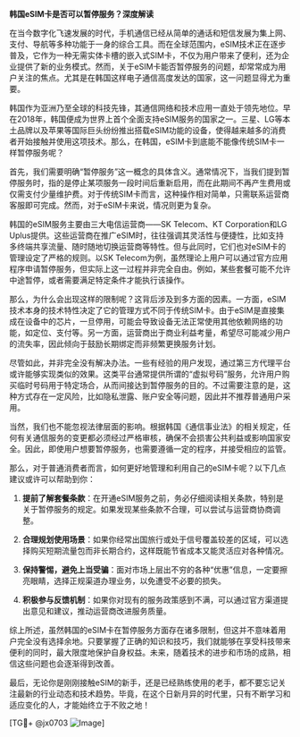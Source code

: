 **韩国eSIM卡是否可以暂停服务？深度解读**

在当今数字化飞速发展的时代，手机通信已经从简单的通话和短信发展为集上网、支付、导航等多种功能于一身的综合工具。而在全球范围内，eSIM技术正在逐步普及，它作为一种无需实体卡槽的嵌入式SIM卡，不仅为用户带来了便利，还为企业提供了新的业务模式。然而，关于eSIM卡能否暂停服务的问题，却常常成为用户关注的焦点。尤其是在韩国这样电子通信高度发达的国家，这一问题显得尤为重要。

韩国作为亚洲乃至全球的科技先锋，其通信网络和技术应用一直处于领先地位。早在2018年，韩国便成为世界上首个全面支持eSIM服务的国家之一。三星、LG等本土品牌以及苹果等国际巨头纷纷推出搭载eSIM功能的设备，使得越来越多的消费者开始接触并使用这项技术。那么，在韩国，eSIM卡到底能不能像传统SIM卡一样暂停服务呢？

首先，我们需要明确“暂停服务”这一概念的具体含义。通常情况下，当我们提到暂停服务时，指的是停止某项服务一段时间后重新启用，而在此期间不再产生费用或仅需支付少量维护费。对于传统SIM卡而言，这种操作相对简单，只需联系运营商客服即可完成。然而，对于eSIM卡来说，情况则更为复杂。

韩国的eSIM服务主要由三大电信运营商——SK Telecom、KT Corporation和LG Uplus提供。这些运营商在推广eSIM时，往往强调其灵活性与便捷性，比如支持多终端共享流量、随时随地切换运营商等特性。但与此同时，它们也对eSIM卡的管理设定了严格的规则。以SK Telecom为例，虽然理论上用户可以通过官方应用程序申请暂停服务，但实际上这一过程并非完全自由。例如，某些套餐可能不允许中途暂停，或者需要满足特定条件才能执行该操作。

那么，为什么会出现这样的限制呢？这背后涉及到多方面的因素。一方面，eSIM技术本身的技术特性决定了它的管理方式不同于传统SIM卡。由于eSIM是直接集成在设备中的芯片，一旦停用，可能会导致设备无法正常使用其他依赖网络的功能，如定位、支付等。另一方面，运营商出于商业利益考量，希望尽可能减少用户的流失率，因此倾向于鼓励长期绑定而非频繁更换服务计划。

尽管如此，并非完全没有解决办法。一些有经验的用户发现，通过第三方代理平台或许能够实现类似的效果。这类平台通常提供所谓的“虚拟号码”服务，允许用户购买临时号码用于特定场合，从而间接达到暂停服务的目的。不过需要注意的是，这种方式存在一定风险，比如隐私泄露、账户安全等问题，因此并不推荐普通用户采用。

当然，我们也不能忽视法律层面的影响。根据韩国《通信事业法》的相关规定，任何有关通信服务的变更都必须经过严格审核，确保不会损害公共利益或影响国家安全。因此，即使用户想要暂停服务，也需要遵循一定的程序，并接受相应的监管。

那么，对于普通消费者而言，如何更好地管理和利用自己的eSIM卡呢？以下几点建议或许可以帮助到你：

1. **提前了解套餐条款**：在开通eSIM服务之前，务必仔细阅读相关条款，特别是关于暂停服务的规定。如果发现某些条款不合理，可以尝试与运营商协商调整。

2. **合理规划使用场景**：如果你经常出国旅行或处于信号覆盖较差的区域，可以选择购买短期流量包而非长期合约，这样既能节省成本又能灵活应对各种情况。

3. **保持警惕，避免上当受骗**：面对市场上层出不穷的各种“优惠”信息，一定要擦亮眼睛，选择正规渠道办理业务，以免遭受不必要的损失。

4. **积极参与反馈机制**：如果你对现有的服务政策感到不满，可以通过官方渠道提出意见和建议，推动运营商改进服务质量。

综上所述，虽然韩国的eSIM卡在暂停服务方面存在诸多限制，但这并不意味着用户完全没有选择余地。只要掌握了正确的知识和技巧，我们就能够在享受科技带来便利的同时，最大限度地保护自身权益。未来，随着技术的进步和市场的成熟，相信这些问题也会逐渐得到改善。

最后，无论你是刚刚接触eSIM的新手，还是已经熟练使用的老手，都不要忘记关注最新的行业动态和技术趋势。毕竟，在这个日新月异的时代里，只有不断学习和适应变化的人，才能始终立于不败之地！

[TG💪+ @jx0703 ![Image](https://github.com/user-attachments/assets/dbca1d08-cadb-493c-b0ec-ad6f7a83f270)]